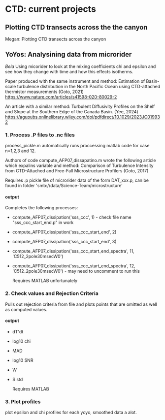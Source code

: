 # CTD: current projects

## Plotting CTD transects across the the canyon

Megan: Plotting CTD transects across the canyon

## YoYos: Analysining data from microrider 
_Bela_
Using micorider to look at the mixing coefficients chi and epsilon and see how they change with time and how this effects isotherms.

Paper produced with the same instrument and method:
Estimation of Basin-scale turbulence distribution in the North Pacific Ocean using CTD-attached thermistor measurements
(Goto, 2021)
https://www.nature.com/articles/s41598-020-80029-2


An article with a similar method:
Turbulent Diffusivity Profiles on the Shelf and Slope at the
Southern Edge of the Canada Basin.
(Yee, 2024)
https://agupubs.onlinelibrary.wiley.com/doi/pdfdirect/10.1029/2023JC019932


### 1. Process .P files to .nc files 

process_pickle.m automatically runs proccessing matlab code for case n=1,2,3 and 12.

Authors of code compute_AFP07_dissapatino.m wrote the following article which expalins variable and method: 
Comparison of Turbulence Intensity from CTD-Attached and Free-Fall Microstructure Profilers
(Goto, 2017)

Requires .p pickle file of microrider data of the form DAT_xxx.p, can be found in folder 'smb://data/Science-Team/microstructure'

#### output

Completes the following processes:

- compute_AFP07_dissipation('sss_ccc', 1) - check file name "sss_ccc_start_end.p" in work
- compute_AFP07_dissipation('sss_ccc_start_end', 2)
- compute_AFP07_dissipation('sss_ccc_start_end', 3)
- compute_AFP07_dissipation('sss_ccc_start_end_spectra', 11, 'C512_2pole30msecW0')
- compute_AFP07_dissipation('sss_ccc_start_end_spectra', 12, 'C512_2pole30msecW0') - may need to uncomment to run this

  Requires MATLAB unfortunately

### 2. Check values and Rejection Criteria

Pulls out rejection criteria from file and plots points that are omitted as well as computed values. 

#### output

- dT'dt
- log10 chi
- MAD
- log10 SNR
- W
- S std

  Requires MATLAB

### 3. Plot profiles

plot epsilon and chi profiles for each yoyo, smoothed data a alot.




